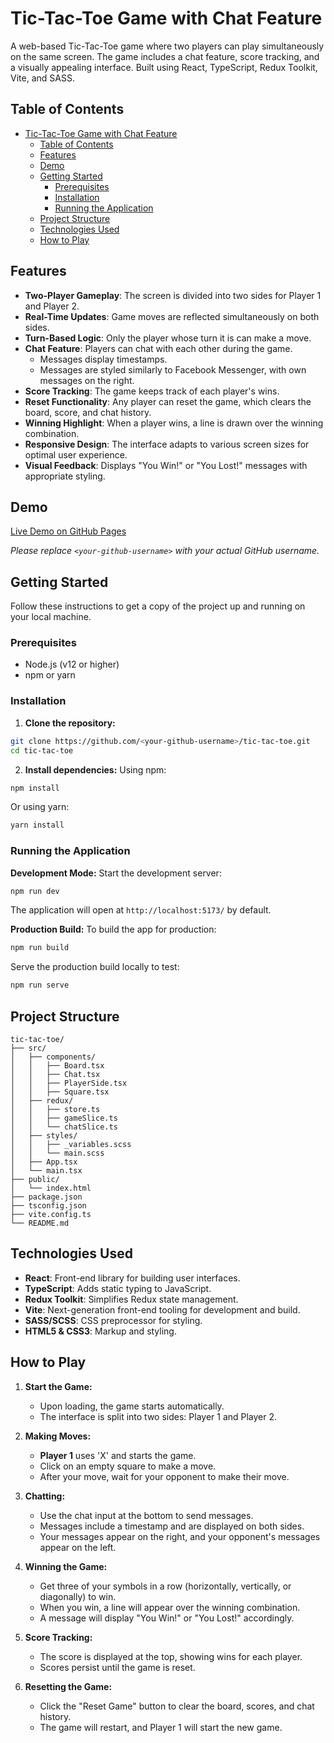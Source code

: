 # Tic-Tac-Toe Game with Chat Feature

A web-based Tic-Tac-Toe game where two players can play simultaneously on the same screen. The game includes a chat feature, score tracking, and a visually appealing interface. Built using React, TypeScript, Redux Toolkit, Vite, and SASS.

## Table of Contents
- [Tic-Tac-Toe Game with Chat Feature](#tic-tac-toe-game-with-chat-feature)
  - [Table of Contents](#table-of-contents)
  - [Features](#features)
  - [Demo](#demo)
  - [Getting Started](#getting-started)
    - [Prerequisites](#prerequisites)
    - [Installation](#installation)
    - [Running the Application](#running-the-application)
  - [Project Structure](#project-structure)
  - [Technologies Used](#technologies-used)
  - [How to Play](#how-to-play)

## Features
- **Two-Player Gameplay**: The screen is divided into two sides for Player 1 and Player 2.
- **Real-Time Updates**: Game moves are reflected simultaneously on both sides.
- **Turn-Based Logic**: Only the player whose turn it is can make a move.
- **Chat Feature**: Players can chat with each other during the game.
  - Messages display timestamps.
  - Messages are styled similarly to Facebook Messenger, with own messages on the right.
- **Score Tracking**: The game keeps track of each player's wins.
- **Reset Functionality**: Any player can reset the game, which clears the board, score, and chat history.
- **Winning Highlight**: When a player wins, a line is drawn over the winning combination.
- **Responsive Design**: The interface adapts to various screen sizes for optimal user experience.
- **Visual Feedback**: Displays "You Win!" or "You Lost!" messages with appropriate styling.

## Demo
[Live Demo on GitHub Pages](https://github.com/<your-github-username>/tic-tac-toe)

*Please replace `<your-github-username>` with your actual GitHub username.*

## Getting Started
Follow these instructions to get a copy of the project up and running on your local machine.

### Prerequisites
- Node.js (v12 or higher)
- npm or yarn

### Installation
1. **Clone the repository:**
```bash
git clone https://github.com/<your-github-username>/tic-tac-toe.git
cd tic-tac-toe
```

2. **Install dependencies:**
Using npm:
```bash
npm install
```
Or using yarn:
```bash
yarn install
```

### Running the Application
**Development Mode:**
Start the development server:
```bash
npm run dev
```
The application will open at `http://localhost:5173/` by default.

**Production Build:**
To build the app for production:
```bash
npm run build
```

Serve the production build locally to test:
```bash
npm run serve
```

## Project Structure
```
tic-tac-toe/
├── src/
│   ├── components/
│   │   ├── Board.tsx
│   │   ├── Chat.tsx
│   │   ├── PlayerSide.tsx
│   │   ├── Square.tsx
│   ├── redux/
│   │   ├── store.ts
│   │   ├── gameSlice.ts
│   │   └── chatSlice.ts
│   ├── styles/
│   │   ├── _variables.scss
│   │   └── main.scss
│   ├── App.tsx
│   └── main.tsx
├── public/
│   └── index.html
├── package.json
├── tsconfig.json
├── vite.config.ts
└── README.md
```

## Technologies Used
- **React**: Front-end library for building user interfaces.
- **TypeScript**: Adds static typing to JavaScript.
- **Redux Toolkit**: Simplifies Redux state management.
- **Vite**: Next-generation front-end tooling for development and build.
- **SASS/SCSS**: CSS preprocessor for styling.
- **HTML5 & CSS3**: Markup and styling.

## How to Play
1. **Start the Game:**
   - Upon loading, the game starts automatically.
   - The interface is split into two sides: Player 1 and Player 2.

2. **Making Moves:**
   - **Player 1** uses 'X' and starts the game.
   - Click on an empty square to make a move.
   - After your move, wait for your opponent to make their move.

3. **Chatting:**
   - Use the chat input at the bottom to send messages.
   - Messages include a timestamp and are displayed on both sides.
   - Your messages appear on the right, and your opponent's messages appear on the left.

4. **Winning the Game:**
   - Get three of your symbols in a row (horizontally, vertically, or diagonally) to win.
   - When you win, a line will appear over the winning combination.
   - A message will display "You Win!" or "You Lost!" accordingly.

5. **Score Tracking:**
   - The score is displayed at the top, showing wins for each player.
   - Scores persist until the game is reset.

6. **Resetting the Game:**
   - Click the "Reset Game" button to clear the board, scores, and chat history.
   - The game will restart, and Player 1 will start the new game.
